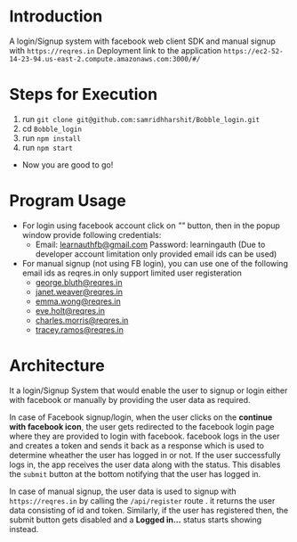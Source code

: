 # Introduction

A login/Signup system with facebook web client SDK and manual signup with `https://reqres.in`
Deployment link to the application `https://ec2-52-14-23-94.us-east-2.compute.amazonaws.com:3000/#/`

# Steps for Execution
   1. run `git clone git@github.com:samridhharshit/Bobble_login.git`
   2. cd `Bobble_login`
   3. run `npm install`
   4. run `npm start`
   
   - Now you are good to go!
   
   
# Program Usage 
 
- For login using facebook account click on *""* button, then in the popup window provide following credentials:
    - Email: learnauthfb@gmail.com Password: learningauth (Due to developer account limitation only provided email ids can be used)
- For manual signup (not using FB login), you can use one of the following email ids as reqres.in only support limited user registeration
    - george.bluth@reqres.in
    - janet.weaver@reqres.in
    - emma.wong@reqres.in
    - eve.holt@reqres.in
    - charles.morris@reqres.in
    - tracey.ramos@reqres.in
    
# Architecture

It a login/Signup System that would enable the user to signup or login either with facebook or manually by providing the user data as required. 

In case of Facebook signup/login, when the user clicks on the **continue with facebook icon**, the user gets redirected to the facebook login page where they are provided to login with facebook. facebook logs in the user and creates a token and sends it back as a response which is used to determine wheather the user has logged in or not.
If the user successfully logs in, the app receives the user data along with the status. This disables the `submit` button at the bottom notifying that the user has logged in.

In case of manual signup, the user data is used to signup with `https://reqres.in` by calling the `/api/register` route .
it returns the user data consisting of id and token. Similarly, if the user has registered then, the submit button gets disabled and a **Logged in...** status starts showing instead. 

